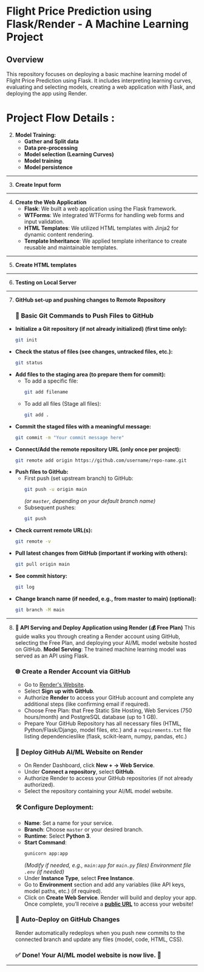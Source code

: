 # Flight Price Prediction using Flask/Render - A Machine Learning Project

## Overview

This repository focuses on deploying a basic machine learning model of Flight Price Prediction using Flask. It includes interpreting learning curves, evaluating and selecting models, creating a web application with Flask, and deploying the app using Render.

# Project Flow Details :
2. **Model Training:**
    - **Gather and Split data**
    - **Data pre-processing**
    - **Model selection (Learning Curves)**
    - **Model training**
    - **Model persistence**

---

3. **Create Input form**

---

4. **Create the Web Application**
    - **Flask**: We built a web application using the Flask framework.
    - **WTForms**: We integrated WTForms for handling web forms and input validation.
    - **HTML Templates**: We utilized HTML templates with Jinja2 for dynamic content rendering.
    - **Template Inheritance**: We applied template inheritance to create reusable and maintainable templates.

---

5. **Create HTML templates**

---

6. **Testing on Local Server**

---

7. **GitHub set-up and pushing changes to Remote Repository**
    ### 📄 Basic Git Commands to Push Files to GitHub
- **Initialize a Git repository (if not already initialized) (first time only):**
   ```bash
   git init
   ```
- **Check the status of files (see changes, untracked files, etc.):**
   ```bash
   git status
   ```
- **Add files to the staging area (to prepare them for commit):**
   - To add a specific file:
     ```bash
     git add filename
     ```
   - To add all files (Stage all files):
     ```bash
     git add .
     ```
- **Commit the staged files with a meaningful message:**
   ```bash
   git commit -m "Your commit message here"
   ```
- **Connect/Add the remote repository URL (only once per project):**
   ```bash
   git remote add origin https://github.com/username/repo-name.git
   ```
- **Push files to GitHub:**
   - First push (set upstream branch) to GitHub:
     ```bash
     git push -u origin main
     ```
     *(or `master`, depending on your default branch name)*
   - Subsequent pushes:
     ```bash
     git push
     ```
- **Check current remote URL(s):**
   ```bash
   git remote -v
   ```
- **Pull latest changes from GitHub (important if working with others):**
   ```bash
   git pull origin main
   ```
- **See commit history:**
   ```bash
   git log
   ```
- **Change branch name (if needed, e.g., from master to main) (optional):**
    ```bash
    git branch -M main
    ```

--- 

8. **🚀 API Serving and Deploy Application using Render (💰 Free Plan)**
    This guide walks you through creating a Render account using GitHub, selecting the Free Plan, and deploying your AI/ML model website hosted on GitHub. **Model Serving**: The trained machine learning model was served as an API using Flask.
    ### 🌐 Create a Render Account via GitHub
    - Go to [Render's Website](https://render.com/).
    - Select **Sign up with GitHub**.
    - Authorize **Render** to access your GitHub account and complete any additional steps (like confirming email if required).
    - Choose Free Plan: that Free Static Site Hosting, Web Services (750 hours/month) and PostgreSQL database (up to 1 GB).
    - Prepare Your GitHub Repository has all necessary files (HTML, Python/Flask/Django, model files, etc.) and a `requirements.txt` file listing dependencieslike (flask, scikit-learn, numpy, pandas, etc.)
    ### 🚀 Deploy GitHub AI/ML Website on Render
    - On Render Dashboard, click **New + → Web Service**.
    - Under **Connect a repository**, select **GitHub**.
    - Authorize Render to access your GitHub repositories (if not already authorized).
    - Select the repository containing your AI/ML model website.
    ### 🛠️ Configure Deployment:
    - **Name**: Set a name for your service.
    - **Branch**: Choose `master` or your desired branch.
    - **Runtime**: Select **Python 3**.
    - **Start Command**:
        ```bash
        gunicorn app:app
        ```
        _(Modify if needed, e.g., `main:app` for `main.py` files)_
        _Environment file `.env` (if needed)_
    - Under **Instance Type**, select **Free Instance**.
    - Go to **Environment** section and add any variables (like API keys, model paths, etc.) (if required).
    - Click on **Create Web Service**. Render will build and deploy your app. Once complete, you’ll receive a [**public URL**](https://flight-price-prediction-oo4w.onrender.com) to access your website!
    ### 🔄 Auto-Deploy on GitHub Changes
    Render automatically redeploys when you push new commits to the connected branch and update any files (model, code, HTML, CSS).
    ### ✅ Done! Your AI/ML model website is now live. 🎉

---

<!-- <style>
    body {
        font-family: Arial, sans-serif;
        margin: 50px;
    }
    .form-container {
        max-width: 500px;
        margin: auto;
        padding: 20px;
        border: 1px solid #ccc;
        border-radius: 10px;
    }
    .form-container input {
        width: 100%;
        padding: 10px;
        margin: 5px 0 20px 0;
        display: inline-block;
        border: 1px solid #ccc;
        border-radius: 5px;
        box-sizing: border-box;
    }
    .form-container input[type="submit"] {
        background-color: #4CAF50;
        color: white;
        border: none;
    }
    .form-container input[type="submit"]:hover {
        background-color: #45a049;
    }
    .result {
        font-size: 1.5em;
        color: #4CAF50;
        text-align: center;
        margin-top: 20px;
    }
</style> -->
